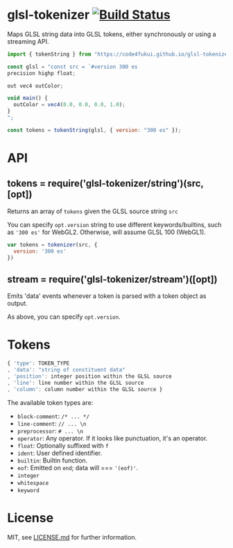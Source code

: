 # glsl-tokenizer [![Build Status](https://travis-ci.org/glslify/glsl-tokenizer.svg?branch=master)](https://travis-ci.org/glslify/glsl-tokenizer)

Maps GLSL string data into GLSL tokens, either synchronously or using a
streaming API.

``` javascript
import { tokenString } from "https://code4fukui.github.io/glsl-tokenizer/string.js";

const glsl = "const src = `#version 300 es
precision highp float;

out vec4 outColor;

void main() {
  outColor = vec4(0.0, 0.0, 0.0, 1.0);
}
";

const tokens = tokenString(glsl, { version: "300 es" });
```

# API

## tokens = require('glsl-tokenizer/string')(src, [opt])

Returns an array of `tokens` given the GLSL source string `src`

You can specify `opt.version` string to use different keywords/builtins, such as `'300 es'` for WebGL2. Otherwise, will assume GLSL 100 (WebGL1).

```js
var tokens = tokenizer(src, {
  version: '300 es'
})
```

## stream = require('glsl-tokenizer/stream')([opt])

Emits 'data' events whenever a token is parsed with a token object as output.

As above, you can specify `opt.version`.

# Tokens

```javascript
{ 'type': TOKEN_TYPE
, 'data': "string of constituent data"
, 'position': integer position within the GLSL source
, 'line': line number within the GLSL source
, 'column': column number within the GLSL source }
```

The available token types are:

* `block-comment`: `/* ... */`
* `line-comment`: `// ... \n`
* `preprocessor`: `# ... \n`
* `operator`: Any operator. If it looks like punctuation, it's an operator.
* `float`: Optionally suffixed with `f`
* `ident`: User defined identifier.
* `builtin`: Builtin function.
* `eof`: Emitted on `end`; data will === `'(eof)'`.
* `integer`
* `whitespace`
* `keyword`

# License

MIT, see [LICENSE.md](LICENSE.md) for further information.
